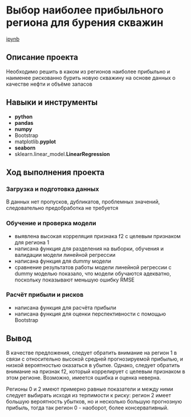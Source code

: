 # Выбор наиболее прибыльного региона для бурения скважин

[ipynb](https://github.com/mvs834/Yandex.Practicum-RUS/blob/5d3755fcd0588f853a6b04870e950fae0263c7e9/Oil%20region%20profit%20estimation/Oil_region_profit_estimation.ipynb)

## Описание проекта

Необходимо решить в каком из регионов наиболее прибыльно и наименее рискованно бурить новую скважину на основе данных о качестве нефти и объёме запасов

## Навыки и инструменты

- **python**
- **pandas**
- **numpy**
- Bootstrap
- matplotlib.**pyplot**
- **seaborn**
- sklearn.linear_model.**LinearRegression**

## Ход выполнения проекта
### Загрузка и подготовка данных
В данных нет пропусков, дубликатов, проблемных значений, следовательно предобработка не требуется

### Обучение и проверка модели
- выявлена высокая корреляция признака f2 с целевым признаком для региона 1
- написана функция для разделения на выборки, обучения и валидации модели линейной регрессии
- написана функция для dummy модели
- сравнение результатов работы модели линейной регрессии с dummy моделью показало, что модели обучаются адекватно, поскольку показывают меньшую ошибку RMSE

### Расчёт прибыли и рисков
- написана функция для расчёта прибыли
- написана функция для оценки перспективности с помощью Bootstrap

## Вывод

В качестве предложения, следует обратить внимание на регион 1 в связи с относительно высокой средней прогнозируемой прибылью, и низкой вероятностью оказаться в убытке. Однако, следует обратить внимание на признак f2, который коррелирует с целевым признаком в этом регионе. Возможно, имеется ошибка и оценка неверна.

Регионы 0 и 2 имеют примерно равные показатели и между ними следует выбирать исходя из терпимости к риску: регион 2 имеет большую вероятность убытков, но и несколько большую прогнозную прибыль, тогда так регион 0 - наоборот, более консервативный.
